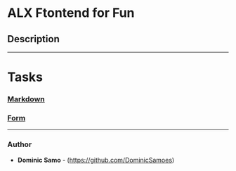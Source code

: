 # ALX Ftontend for Fun
## Description

---

# Tasks

### [Markdown](Markdown)

### [Form](form)


---

### Author
* **Dominic Samo** - (https://github.com/DominicSamoes)
